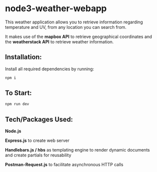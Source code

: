 # node3-weather-webapp

This weather application allows you to retrieve information regarding temperature and UV, from any location you can search from. 

It makes use of the **mapbox API** to retrieve geographical coordinates and the **weatherstack API** to retrieve weather information.

## Installation:

Install all required dependencies by running:

```bash
npm i
```


## To Start:

```bash
npm run dev
```


## Tech/Packages Used:
**Node.js**

**Express.js** to create web server

**Handlebars.js / hbs** as templating engine to render dynamic documents and create partials for reusability

**Postman-Request.js** to facilitate asynchronous HTTP calls

